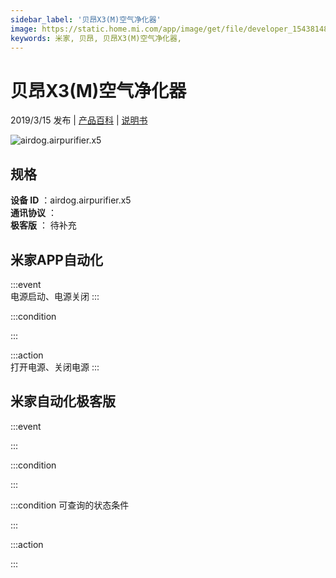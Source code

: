 ```yaml
---
sidebar_label: '贝昂X3(M)空气净化器'
image: https://static.home.mi.com/app/image/get/file/developer_154381482155s9hs7i.png
keywords: 米家, 贝昂, 贝昂X3(M)空气净化器, 
---
```

# 贝昂X3(M)空气净化器

2019/3/15 发布 | [产品百科](https://home.mi.com/webapp/content/baike/product/index.html?model=airdog.airpurifier.x5/) | [说明书](https://home.mi.com/views/introduction.html?model=airdog.airpurifier.x5&region=cn)

![airdog.airpurifier.x5](https://static.home.mi.com/app/image/get/file/developer_154381482155s9hs7i.png)

## 规格  
> 
**设备 ID** ：airdog.airpurifier.x5  
**通讯协议** ：  
**极客版**  ： 待补充 


## 米家APP自动化  

:::event  
电源启动、电源关闭
:::

:::condition  

:::

:::action   
打开电源、关闭电源
:::

## 米家自动化极客版  

:::event  

:::

:::condition  

:::

:::condition 可查询的状态条件  

:::

:::action  

:::

        
